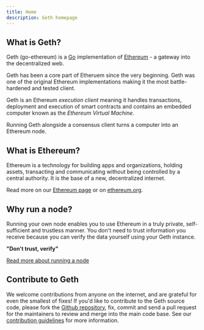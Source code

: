 ```yaml
---
title: Home
description: Geth homepage
---
```


## What is Geth?

Geth (go-ethereum) is a [Go](https://go.dev/) implementation of [Ethereum](http://ethereum.org) - a gateway into the decentralized web.

Geth has been a core part of Etheruem since the very beginning. Geth was one of the original Ethereum implementations making it the most battle-hardened and tested client.

Geth is an Ethereum _execution client_ meaning it handles transactions, deployment and execution of smart contracts and contains an embedded computer known as the _Ethereum Virtual Machine_.

Running Geth alongside a consensus client turns a computer into an Ethereum node.

## What is Ethereum?

Ethereum is a technology for building apps and organizations, holding assets, transacting and communicating without being controlled by a central authority. It is the base of a new, decentralized internet.

Read more on our [Ethereum page](/ethereum) or on [ethereum.org](http://ethereum.org).

## Why run a node?

Running your own node enables you to use Ethereum in a truly private, self-sufficient and trustless manner. You don't need to trust information you receive because you can verify the data yourself using your Geth instance.

**"Don't trust, verify"**

[Read more about running a node](http://https://ethereum.org/en/run-a-node/#main-content)

## Contribute to Geth

We welcome contributions from anyone on the internet, and are grateful for even the smallest of fixes! If you'd like to contribute to the Geth source code, please fork the [Github repository](https://github.com/ethereum/go-ethereum), fix, commit and send a pull request for the maintainers to review and merge into the main code base. See our [contribution guidelines](/content/docs/developers/contributing.md) for more information.
